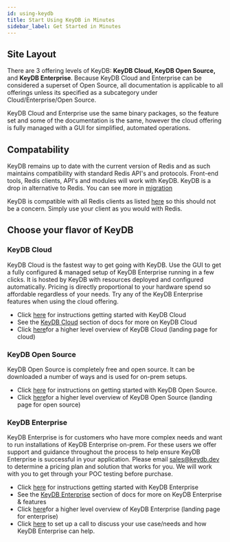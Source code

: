 ```yaml
---
id: using-keydb
title: Start Using KeyDB in Minutes
sidebar_label: Get Started in Minutes
---
```


## Site Layout

There are 3 offering levels of KeyDB: <strong>KeyDB Cloud, KeyDB Open Source,</strong> and <strong>KeyDB Enterprise</strong>. Because KeyDB Cloud and Enterprise can be considered a superset of Open Source, all documentation is applicable to all offerings unless its specified as a subcategory under Cloud/Enterprise/Open Source.

KeyDB Cloud and Enterprise use the same binary packages, so the feature set and some of the documentation is the same, however the cloud offering is fully managed with a GUI for simplified, automated operations.


## Compatability

KeyDB remains up to date with the current version of Redis and as such maintains compatibility with standard Redis API's and protocols. Front-end tools, Redis clients, API's and modules will work with KeyDB. KeyDB is a drop in alternative to Redis. You can see more in [migration](https://docs.keydb.dev/docs/migration)

KeyDB is compatible with all Redis clients as listed [here](https://redis.io/clients) so this should not be a concern. Simply use your client as you would with Redis.


## Choose your flavor of KeyDB

### KeyDB Cloud

KeyDB Cloud is the fastest way to get going with KeyDB. Use the GUI to get a fully configured & managed setup of KeyDB Enterprise running in a few clicks. It is hosted by KeyDB with resources deployed and configured automatically. Pricing is directly proportional to your hardware spend so affordable regardless of your needs. Try any of the KeyDB Enterprise features when using the cloud offering.
* Click [here](/docs/cloud-getting-started) for instructions getting started with KeyDB Cloud
* See the [KeyDB Cloud](/docs/cloud-about) section of docs for more on KeyDB Cloud
* Click [here](https://keydb.dev/keydb-cloud)for a higher level overview of KeyDB Cloud (landing page for cloud)


### KeyDB Open Source

KeyDB Open Source is completely free and open source. It can be downloaded a number of ways and is used for on-prem setups. 
* Click [here](/docs/open-source-getting-started) for instructions on getting started with KeyDB Open Source.
* Click [here](https://keydb.dev/keydb-open-source)for a higher level overview of KeyDB Open Source (landing page for open source)


### KeyDB Enterprise

KeyDB Enterprise is for customers who have more complex needs and want to run installations of KeyDB Enterprise on-prem. For these users we offer support and guidance throughout the process to help ensure KeyDB Enterprise is successful in your application. Please email sales@keydb.dev to determine a pricing plan and solution that works for you. We will work with you to get through your POC testing before purchase.
* Click [here](/docs/cloud-getting-started) for instructions getting started with KeyDB Enterprise
* See the [KeyDB Enterprise](/docs/enterprise-intro) section of docs for more on KeyDB Enterprise & features
* Click [here](https://keydb.dev/keydb-cloud)for a higher level overview of KeyDB Enterprise (landing page for enterprise)
* Click [here](https://calendly.com/keydb-benschermel/free-consultation) to set up a call to discuss your use case/needs and how KeyDB Enterprise can help.



